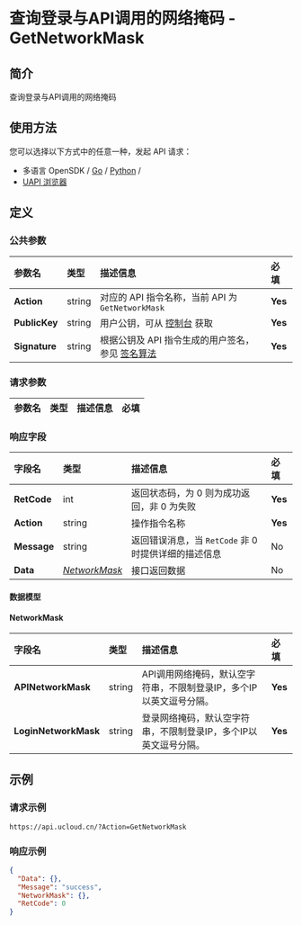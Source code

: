 # 查询登录与API调用的网络掩码 - GetNetworkMask

## 简介

查询登录与API调用的网络掩码






## 使用方法

您可以选择以下方式中的任意一种，发起 API 请求：
- 多语言 OpenSDK / [Go](https://github.com/ucloud/ucloud-sdk-go) / [Python](https://github.com/ucloud/ucloud-sdk-python3) /
- [UAPI 浏览器](https://console.ucloud.cn/uapi/detail?id=GetNetworkMask)


## 定义

### 公共参数

| 参数名 | 类型 | 描述信息 | 必填 |
|:---|:---|:---|:---|
| **Action**     | string  | 对应的 API 指令名称，当前 API 为 `GetNetworkMask`                        | **Yes** |
| **PublicKey**  | string  | 用户公钥，可从 [控制台](https://console.ucloud.cn/uapi/apikey) 获取                                             | **Yes** |
| **Signature**  | string  | 根据公钥及 API 指令生成的用户签名，参见 [签名算法](api/summary/signature.md)  | **Yes** |

### 请求参数

| 参数名 | 类型 | 描述信息 | 必填 |
|:---|:---|:---|:---|

### 响应字段

| 字段名 | 类型 | 描述信息 | 必填 |
|:---|:---|:---|:---|
| **RetCode** | int | 返回状态码，为 0 则为成功返回，非 0 为失败 |**Yes**|
| **Action** | string | 操作指令名称 |**Yes**|
| **Message** | string | 返回错误消息，当 `RetCode` 非 0 时提供详细的描述信息 |No|
| **Data** | [*NetworkMask*](#NetworkMask) | 接口返回数据 |No|

#### 数据模型


#### NetworkMask

| 字段名 | 类型 | 描述信息 | 必填 |
|:---|:---|:---|:---|
| **APINetworkMask** | string | API调用网络掩码，默认空字符串，不限制登录IP，多个IP以英文逗号分隔。 |**Yes**|
| **LoginNetworkMask** | string | 登录网络掩码，默认空字符串，不限制登录IP，多个IP以英文逗号分隔。 |**Yes**|

## 示例

### 请求示例
    
```
https://api.ucloud.cn/?Action=GetNetworkMask
```

### 响应示例
    
```json
{
  "Data": {},
  "Message": "success",
  "NetworkMask": {},
  "RetCode": 0
}
```





